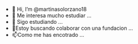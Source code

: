 - 👋 Hi, I’m @martinasolorzano18
- 👀 Me interesa mucho estudiar   ...
- 🌱 Sigo estudiando  ...
- 💞️Estoy buscando colaborar con una fundacion ...
- 📫Como me has encotrado ...

<!---
martinasolorzano18/martinasolorzano18 is a ✨ special ✨ repository because its `README.md` (this file) appears on your GitHub profile.
You can click the Preview link to take a look at your changes.
--->
